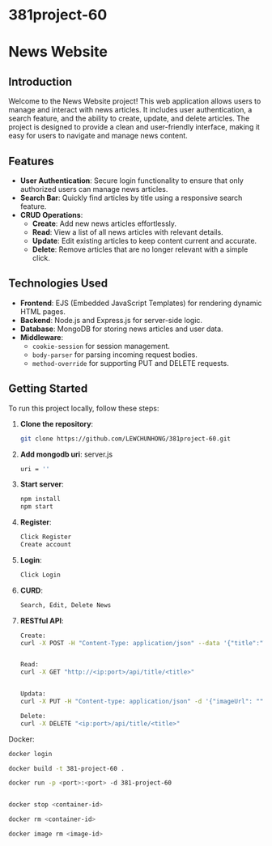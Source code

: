 # 381project-60

# News Website

## Introduction

Welcome to the News Website project! This web application allows users to manage and interact with news articles. It includes user authentication, a search feature, and the ability to create, update, and delete articles. The project is designed to provide a clean and user-friendly interface, making it easy for users to navigate and manage news content.

## Features

- **User Authentication**: Secure login functionality to ensure that only authorized users can manage news articles.
- **Search Bar**: Quickly find articles by title using a responsive search feature.
- **CRUD Operations**:
  - **Create**: Add new news articles effortlessly.
  - **Read**: View a list of all news articles with relevant details.
  - **Update**: Edit existing articles to keep content current and accurate.
  - **Delete**: Remove articles that are no longer relevant with a simple click.

## Technologies Used

- **Frontend**: EJS (Embedded JavaScript Templates) for rendering dynamic HTML pages.
- **Backend**: Node.js and Express.js for server-side logic.
- **Database**: MongoDB for storing news articles and user data.
- **Middleware**: 
  - `cookie-session` for session management.
  - `body-parser` for parsing incoming request bodies.
  - `method-override` for supporting PUT and DELETE requests.

## Getting Started

To run this project locally, follow these steps:

1. **Clone the repository**:
   ```bash
   git clone https://github.com/LEWCHUNHONG/381project-60.git

2. **Add mongodb uri**:
   server.js
   ```bash
   uri = ''

4. **Start server**:
   ```bash
   npm install
   npm start

5. **Register**:
   ```bash
   Click Register
   Create account

6. **Login**:
   ```bash
   Click Login

7. **CURD**:
   ```bash
   Search, Edit, Delete News

8. **RESTful API**:

   ```bash
   Create:
   curl -X POST -H "Content-Type: application/json" --data '{"title":"TEst news123","imageUrl":"","info":"ＴＨＩＳ　ＩＳ　ＴＥＳＴ！！！！"}' <IP:PORT>/api/news/

   
   Read:
   curl -X GET "http://<ip:port>/api/title/<title>"

   
   Updata:
   curl -X PUT -H "Content-type: application/json" -d '{"imageUrl": "", "info": "Updated info"}' '<IP:PORT>/api/title/title/<title>'

   Delete:
   curl -X DELETE "<ip:port>/api/title/<title>"


Docker:

   ```bash
docker login 

docker build -t 381-project-60 .

docker run -p <port>:<port> -d 381-project-60


docker stop <container-id>

docker rm <container-id>

docker image rm <image-id>
